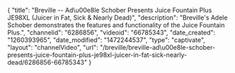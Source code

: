 {
    "title": "Breville -- Ad\u00e8le Schober Presents Juice Fountain Plus JE98XL (Juicer in Fat, Sick & Nearly Dead)",
    "description": "Breville's Adele Schober demonstrates the features and functionality of the Juice Fountain Plus.",
    "channelid": "6286856",
    "videoid": "66785343",
    "date_created": "1260393965",
    "date_modified": "1472244537",
    "type": "captivate",
    "layout": "channelVideo",
    "url": "\/breville\/breville-ad\u00e8le-schober-presents-juice-fountain-plus-je98xl-juicer-in-fat-sick-nearly-dead\/6286856-66785343"
}